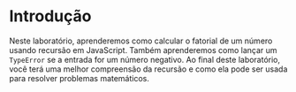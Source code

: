 # Introdução

Neste laboratório, aprenderemos como calcular o fatorial de um número usando recursão em JavaScript. Também aprenderemos como lançar um `TypeError` se a entrada for um número negativo. Ao final deste laboratório, você terá uma melhor compreensão da recursão e como ela pode ser usada para resolver problemas matemáticos.
